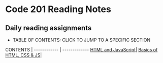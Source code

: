 # Code 201 Reading Notes

## Daily reading assignments

- TABLE OF CONTENTS: CLICK TO JUMP TO A SPECIFIC SECTION

CONTENTS | 
------------ | -------------
[HTML and JavaScript](htmljava.md)|
[Basics of HTML, CSS & JS](class-02.md)|